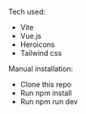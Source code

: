 Tech used:
- Vite
- Vue.js
- Heroicons
- Tailwind css

Manual installation:
  - Clone this repo
  - Run npm install
  - Run npm run dev
